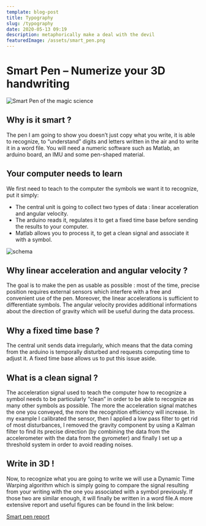 ```yaml
---
template: blog-post
title: Typography
slug: /typography
date: 2020-05-13 09:19
description: metaphorically make a deal with the devil
featuredImage: /assets/smart_pen.png
---
```

<!--StartFragment-->

# Smart Pen – Numerize your 3D handwriting

![Smart Pen of the magic science](https://nicolas-robotics-portfolio.netlify.app/static/e0c3d4685a807504b92b563c6f535bbc/ec1a3/smart_pen.png)

## Why is it smart ?

The pen I am going to show you doesn’t just copy what you write, it is able to recognize, to “understand” digits and letters written in the air and to write it in a word file. You will need a numeric software such as Matlab, an arduino board, an IMU and some pen-shaped material.

## Your computer needs to learn

We first need to teach to the computer the symbols we want it to recognize, put it simply:

* The central unit is going to collect two types of data : linear acceleration and angular velocity.
* The arduino reads it, regulates it to get a fixed time base before sending the results to your computer.
* Matlab allows you to process it, to get a clean signal and associate it with a symbol.

![schema](https://nicolas-robotics-portfolio.netlify.app/static/3a1cbed5771e9cb441c14c1766ccb437/60290/pen_schema.png)

## Why linear acceleration and angular velocity ?

The goal is to make the pen as usable as possible : most of the time, precise position requires external sensors which interfere with a free and convenient use of the pen. Moreover, the linear accelerations is sufficient to differentiate symbols. The angular velocity provides additional informations about the direction of gravity which will be useful during the data process.

## Why a fixed time base ?

The central unit sends data irregularly, which means that the data coming from the arduino is temporally disturbed and requests computing time to adjust it. A fixed time base allows us to put this issue aside.

## What is a clean signal ?

The acceleration signal used to teach the computer how to recognize a symbol needs to be particularly “clean” in order to be able to recognize as many other symbols as possible. The more the acceleration signal matches the one you conveyed, the more the recognition efficiency will increase. In my example I calibrated the sensor, then I applied a low pass filter to get rid of most disturbances, I removed the gravity component by using a Kalman filter to find its precise direction (by combining the data from the accelerometer with the data from the gyrometer) and finally I set up a threshold system in order to avoid reading noises.

## Write in 3D !

Now, to recognize what you are going to write we will use a Dynamic Time Warping algorithm which is simply going to compare the signal resulting from your writing with the one you associated with a symbol previously. If those two are similar enough, it will finally be written in a word file.A more extensive report and useful figures can be found in the link below:

[Smart pen report](https://nicolas-robotics-portfolio.netlify.app/static/7550be49d6549bbc3f50a37e05527250/PJE.pdf)



<!--EndFragment-->